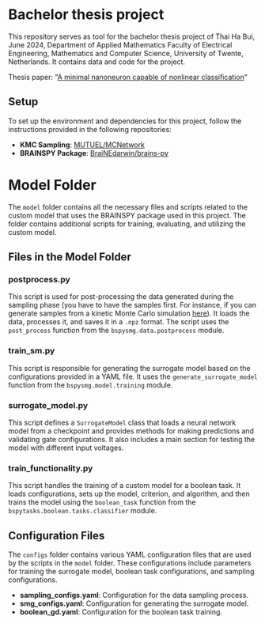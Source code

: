 # Bachelor thesis project

This repository serves as tool for the bachelor thesis project of Thai Ha Bui, June 2024, Department of Applied Mathematics
Faculty of Electrical Engineering, Mathematics and Computer Science, University of Twente, Netherlands. It contains data and code for the project.

Thesis paper: "[A minimal nanoneuron capable of nonlinear classification](https://essay.utwente.nl/)"

## Setup

To set up the environment and dependencies for this project, follow the instructions provided in the following repositories:

- **KMC Sampling**: [MUTUEL/MCNetwork](https://github.com/MUTUEL/MCNetwork)
- **BRAINSPY Package**: [BraiNEdarwin/brains-py](https://github.com/BraiNEdarwin/brains-py)

# Model Folder

The `model` folder contains all the necessary files and scripts related to the custom model that uses the BRAINSPY package used in this project. The folder contains additional scripts for training, evaluating, and utilizing the custom model.

## Files in the Model Folder

### postprocess.py
This script is used for post-processing the data generated during the sampling phase (you have to have the samples first. For instance, if you can generate samples from a kinetic Monte Carlo simulation [here](https://github.com/spbui00/MCNetwork)). It loads the data, processes it, and saves it in a `.npz` format. The script uses the `post_process` function from the `bspysmg.data.postprocess` module.

### train_sm.py
This script is responsible for generating the surrogate model based on the configurations provided in a YAML file. It uses the `generate_surrogate_model` function from the `bspysmg.model.training` module.

### surrogate_model.py
This script defines a `SurrogateModel` class that loads a neural network model from a checkpoint and provides methods for making predictions and validating gate configurations. It also includes a main section for testing the model with different input voltages.

### train_functionality.py
This script handles the training of a custom model for a boolean task. It loads configurations, sets up the model, criterion, and algorithm, and then trains the model using the `boolean_task` function from the `bspytasks.boolean.tasks.classifier` module.

## Configuration Files

The `configs` folder contains various YAML configuration files that are used by the scripts in the `model` folder. These configurations include parameters for training the surrogate model, boolean task configurations, and sampling configurations.

- **sampling_configs.yaml**: Configuration for the data sampling process.
- **smg_configs.yaml**: Configuration for generating the surrogate model.
- **boolean_gd.yaml**: Configuration for the boolean task training.
